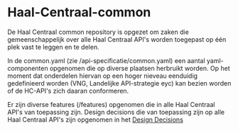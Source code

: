 # Haal-Centraal-common

De Haal Centraal common repository is opgezet om zaken die gemeenschappelijk over alle Haal Centraal API's worden toegepast op één plek vast te leggen en te delen. 

In de common.yaml (zie /api-specificatie/common.yaml) een aantal yaml-componenten opgenomen die op diverse plaatsen herbruikt worden. Op het moment dat onderdelen hiervan op een hoger nieveau eenduidig gedefinieerd worden (VNG, Landelijke API-strategie eyc) kan bezien worden of de HC-API's zich daaran conformeren.

Er zijn diverse features (/features) opgenomen die in alle Haal Centraal API's van toepassing zijn. 
Design decisions die van toepassing zijn op alle Haal Centraal API's zijn opgenomen in het [Design Decisions](./docs/design_desicions)
